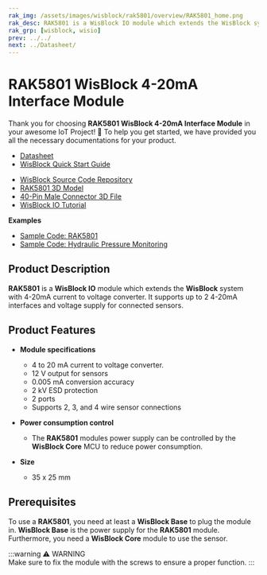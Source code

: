 ```yaml
---
rak_img: /assets/images/wisblock/rak5801/overview/RAK5801_home.png
rak_desc: RAK5801 is a WisBlock IO module which extends the WisBlock system with 4-20mA current to voltage converter. It supports up to 2 4-20mA interfaces and voltage supply for connected sensors.
rak_grp: [wisblock, wisio]
prev: ../../
next: ../Datasheet/
---
```


# RAK5801 WisBlock 4-20mA Interface Module

Thank you for choosing **RAK5801 WisBlock 4-20mA Interface Module** in your awesome IoT Project! 🎉 To help you get started, we have provided you all the necessary documentations for your product.

* [Datasheet](../Datasheet/)
* <a href="../../Quickstart/" target="_blank">WisBlock Quick Start Guide</a>
<!---* [WisBlock Quick Start Guide](../../Quickstart/)-->
* [WisBlock Source Code Repository](https://github.com/RAKWireless/WisBlock/)
* [RAK5801 3D Model](https://downloads.rakwireless.com/3D_File/WisBlock/RAK5801_VC.step)
* [40-Pin Male Connector 3D File](https://downloads.rakwireless.com/3D_File/Accessory/WisConnector/M40S1003K6M.stp)
* [WisBlock IO Tutorial](/Knowledge-Hub/Learn/WisBlock-IO-Tutorial/)

**Examples**
* [Sample Code: RAK5801](https://github.com/RAKWireless/WisBlock/tree/master/examples/sensors/RAK5801_4-20mA) 
* [Sample Code: Hydraulic Pressure Monitoring](https://github.com/RAKWireless/WisBlock/tree/master/examples/solutions/Hydraulic_Pressure_Monitoring)


## Product Description

**RAK5801** is a **WisBlock IO** module which extends the **WisBlock** system with 4-20mA current to voltage converter. It supports up to 2 4-20mA interfaces and voltage supply for connected sensors.

<!--
The RAK5801 module is part of the WisBlock series that belongs to the WisIO category. This module is designed to be part of a production-ready IoT solution in a modular way and must be combined with a WisCore and a WisBase module. 

The RAK5801 is a **4-20mA current loop extension module** that allows the users to provide IoT solutions to analog sensors with a 4-20mA interface. This module converts the 4-20mA current signal into voltage range supported by the WisCore module (MCU) for further digitalization and data transmission

The RAK5801 module features **two input channels of 4-20mA**. Inside, high precision operation amplified is used, which supports a wide range of operating temperatures for the signal amplification and conversion. 

Also, this module integrates a **12V power supply**, which can be used by users to power the external sensors. The RAK5801 can be connected to a 2-wire or 3-wire or 4-wire types of 4-20mA sensor. The connection of the 4-20mA sensors is done through the fast crimping terminals without the need for special tools, which simplify the installation process on the fields.
-->

## Product Features

* **Module specifications**    
    * 4 to 20&nbsp;mA current to voltage converter.    
    * 12&nbsp;V output for sensors    
    * 0.005&nbsp;mA conversion accuracy    
    * 2&nbsp;kV ESD protection    
    * 2 ports    
    * Supports 2, 3, and 4 wire sensor connections    

* **Power consumption control**    
    * The **RAK5801** modules power supply can be controlled by the **WisBlock Core** MCU to reduce power consumption.    

* **Size**    
    * 35 x 25&nbsp;mm  

## Prerequisites

To use a **RAK5801**, you need at least a **WisBlock Base** to plug the module in. **WisBlock Base** is the power supply for the **RAK5801** module. Furthermore, you need a **WisBlock Core** module to use the sensor.   

:::warning ⚠️ WARNING    
Make sure to fix the module with the screws to ensure a proper function. 
:::
